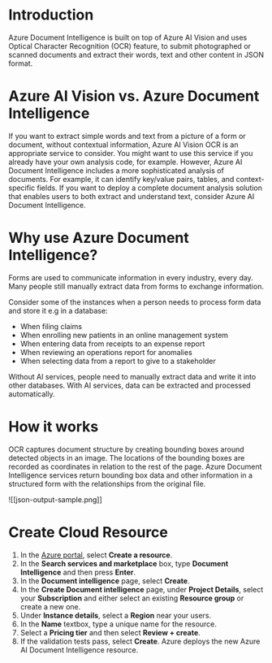 # Introduction

Azure Document Intelligence is built on top of Azure AI Vision and uses Optical Character Recognition (OCR) feature, to submit photographed or scanned documents and extract their words, text and other content in JSON format.

# Azure AI Vision vs. Azure Document Intelligence

If you want to extract simple words and text from a picture of a form or document, without contextual information, Azure AI Vision OCR is an appropriate service to consider. You might want to use this service if you already have your own analysis code, for example. However, Azure AI Document Intelligence includes a more sophisticated analysis of documents. For example, it can identify key/value pairs, tables, and context-specific fields. If you want to deploy a complete document analysis solution that enables users to both extract and understand text, consider Azure AI Document Intelligence.

# Why use Azure Document Intelligence?

Forms are used to communicate information in every industry, every day. Many people still manually extract data from forms to exchange information.

Consider some of the instances when a person needs to process form data and store it e.g in a database:

-   When filing claims
-   When enrolling new patients in an online management system
-   When entering data from receipts to an expense report
-   When reviewing an operations report for anomalies
-   When selecting data from a report to give to a stakeholder

Without AI services, people need to manually extract data and write it into other databases. With AI services, data can be extracted and processed automatically.

# How it works

OCR captures document structure by creating bounding boxes around detected objects in an image. The locations of the bounding boxes are recorded as coordinates in relation to the rest of the page. Azure Document Intelligence services return bounding box data and other information in a structured form with the relationships from the original file.

![[json-output-sample.png]]

# Create Cloud Resource

1. In the [Azure portal](https://portal.azure.com/#home), select **Create a resource**.
2. In the **Search services and marketplace** box, type **Document Intelligence** and then press **Enter**.
3. In the **Document intelligence** page, select **Create**.
4. In the **Create Document intelligence** page, under **Project Details**, select your **Subscription** and either select an existing **Resource group** or create a new one.
5. Under **Instance details**, select a **Region** near your users.
6. In the **Name** textbox, type a unique name for the resource.
7. Select a **Pricing tier** and then select **Review + create**.
8. If the validation tests pass, select **Create**. Azure deploys the new Azure AI Document Intelligence resource.
